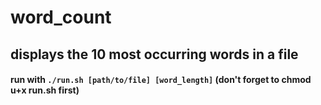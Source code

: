 # word_count

## displays the 10 most occurring words in a file 

#### run with `./run.sh [path/to/file] [word_length]` (don't forget to chmod u+x run.sh first)